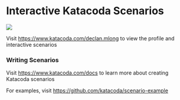 # Interactive Katacoda Scenarios

[![](http://shields.katacoda.com/katacoda/declan.mlong/count.svg)](https://www.katacoda.com/declan.mlong "Get your profile on Katacoda.com")

Visit https://www.katacoda.com/declan.mlong to view the profile and interactive scenarios

### Writing Scenarios
Visit https://www.katacoda.com/docs to learn more about creating Katacoda scenarios

For examples, visit https://github.com/katacoda/scenario-example

